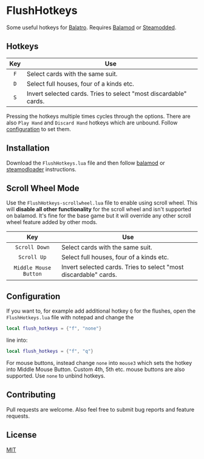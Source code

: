 # FlushHotkeys
Some useful hotkeys for [Balatro](https://store.steampowered.com/app/2379780/Balatro). Requires [Balamod](https://github.com/balamod/balamod) or [Steamodded](https://github.com/Steamopollys/Steamodded).

## Hotkeys
| Key | Use                              |
| :-: | -------------------------------- |
| `F` | Select cards with the same suit. |
| `D` | Select full houses, four of a kinds etc. |
| `S` | Invert selected cards. Tries to select "most discardable" cards. |

Pressing the hotkeys multiple times cycles through the options. There are also `Play Hand` and `Discard Hand` hotkeys which are unbound. Follow [configuration](#configuration) to set them.
## Installation
Download the `FlushHotkeys.lua` file and then follow [balamod](https://github.com/balamod/balamod?tab=readme-ov-file#how-to-install-mods) or [steamodloader](https://github.com/Steamopollys/Steamodded?tab=readme-ov-file#how-to-install-a-mod) instructions.

## Scroll Wheel Mode
Use the `FlushHotkeys-scrollwheel.lua` file to enable using scroll wheel. This will **disable all other functionality** for the scroll wheel and isn't supported on balamod. It's fine for the base game but it will override any other scroll wheel feature added by other mods. 

| Key | Use                              |
| :-: | -------------------------------- |
| `Scroll Down` | Select cards with the same suit. |
| `Scroll Up` | Select full houses, four of a kinds etc. |
| `Middle Mouse Button` | Invert selected cards. Tries to select "most discardable" cards.|

## Configuration
If you want to, for example add additional hotkey `Q` for the flushes, open the `FlushHotkeys.lua` file with notepad and change the
```lua
local flush_hotkeys = {"f", "none"}
```
line into:
```lua
local flush_hotkeys = {"f", "q"}
```

For mouse buttons, instead change `none` into `mouse3` which sets the hotkey into Middle Mouse Button. Custom 4th, 5th etc. mouse buttons are also supported. Use `none` to unbind hotkeys.

## Contributing
Pull requests are welcome. Also feel free to submit bug reports and feature requests.

## License

[MIT](https://choosealicense.com/licenses/mit/)
